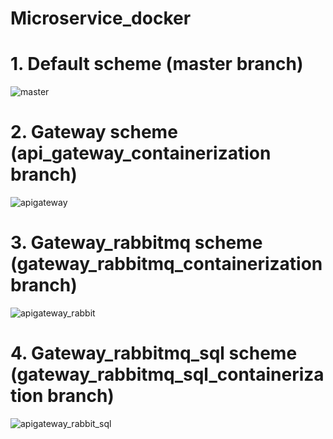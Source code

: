 # Microservice_docker
# 1. Default scheme (master branch)

![master](https://github.com/MineLisovich/Microservice_docker/assets/33331403/4757ffba-1659-443a-a46d-20a292f2c393)

# 2. Gateway scheme (api_gateway_containerization branch)

![apigateway](https://github.com/MineLisovich/Microservice_docker/assets/33331403/850028b8-bd10-4686-9841-c54cfc7f9015)

# 3. Gateway_rabbitmq scheme (gateway_rabbitmq_containerization branch)

![apigateway_rabbit](https://github.com/MineLisovich/Microservice_docker/assets/33331403/24fd3461-b36e-49e3-89da-95e224c05047)

# 4. Gateway_rabbitmq_sql scheme (gateway_rabbitmq_sql_containerization branch)

![apigateway_rabbit_sql](https://github.com/MineLisovich/Microservice_docker/assets/33331403/219ce635-0bff-47b9-894b-4125f72fd343)
